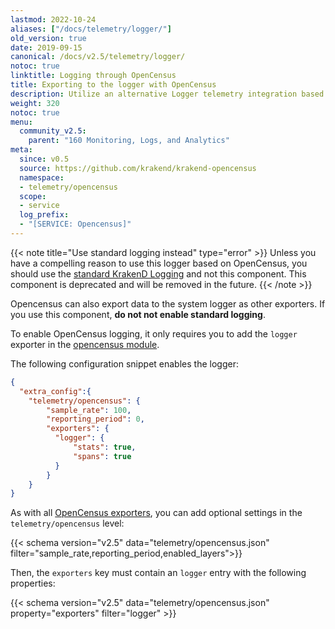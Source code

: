 ```yaml
---
lastmod: 2022-10-24
aliases: ["/docs/telemetry/logger/"]
old_version: true
date: 2019-09-15
canonical: /docs/v2.5/telemetry/logger/
notoc: true
linktitle: Logging through OpenCensus
title: Exporting to the logger with OpenCensus
description: Utilize an alternative Logger telemetry integration based on OpenCensus to monitor and analyze the API Gateway in KrakenD.
weight: 320
notoc: true
menu:
  community_v2.5:
    parent: "160 Monitoring, Logs, and Analytics"
meta:
  since: v0.5
  source: https://github.com/krakend/krakend-opencensus
  namespace:
  - telemetry/opencensus
  scope:
  - service
  log_prefix:
  - "[SERVICE: Opencensus]"
---
```

{{< note title="Use standard logging instead" type="error" >}}
Unless you have a compelling reason to use this logger based on OpenCensus, you should use the [standard KrakenD Logging](/docs/v2.5/logging/) and not this component. This component is deprecated and will be removed in the future.
{{< /note >}}

Opencensus can also export data to the system logger as other exporters. If you use this component, **do not not enable standard logging**.

To enable OpenCensus logging, it only requires you to add the `logger` exporter in the [opencensus module](/docs/v2.5/telemetry/opencensus/).

The following configuration snippet enables the logger:
```json
{
  "extra_config":{
    "telemetry/opencensus": {
        "sample_rate": 100,
        "reporting_period": 0,
        "exporters": {
          "logger": {
              "stats": true,
              "spans": true
          }
        }
    }
}
```

As with all [OpenCensus exporters](/docs/v2.5/telemetry/opencensus/), you can add optional settings in the `telemetry/opencensus` level:

{{< schema version="v2.5" data="telemetry/opencensus.json" filter="sample_rate,reporting_period,enabled_layers">}}

Then, the `exporters` key must contain an `logger` entry with the following properties:

{{< schema version="v2.5" data="telemetry/opencensus.json" property="exporters" filter="logger" >}}
